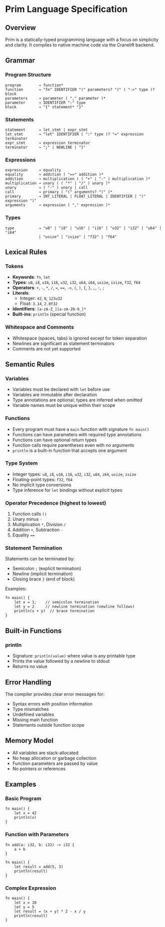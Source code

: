 # Prim Language Specification

## Overview

Prim is a statically-typed programming language with a focus on simplicity and clarity. It compiles to native machine code via the Cranelift backend.

## Grammar

### Program Structure
```
program        → function*
function       → "fn" IDENTIFIER "(" parameters? ")" ( "->" type )? block
parameters     → parameter ( "," parameter )*
parameter      → IDENTIFIER ":" type
block          → "{" statement* "}"
```

### Statements
```
statement      → let_stmt | expr_stmt
let_stmt       → "let" IDENTIFIER ( ":" type )? "=" expression terminator
expr_stmt      → expression terminator
terminator     → ";" | NEWLINE | "}"
```

### Expressions
```
expression     → equality
equality       → addition ( "==" addition )*
addition       → multiplication ( ( "+" | "-" ) multiplication )*
multiplication → unary ( ( "*" | "/" ) unary )*
unary          → ( "-" ) unary | call
call           → primary ( "(" arguments? ")" )*
primary        → INT_LITERAL | FLOAT_LITERAL | IDENTIFIER | "(" expression ")"
arguments      → expression ( "," expression )*
```

### Types
```
type           → "u8" | "i8" | "u16" | "i16" | "u32" | "i32" | "u64" | "i64" 
               | "usize" | "isize" | "f32" | "f64"
```

## Lexical Rules

### Tokens
- **Keywords**: `fn`, `let`
- **Types**: `u8`, `i8`, `u16`, `i16`, `u32`, `i32`, `u64`, `i64`, `usize`, `isize`, `f32`, `f64`
- **Operators**: `+`, `-`, `*`, `/`, `=`, `==`, `->`, `(`, `)`, `{`, `}`, `,`, `:`, `;`
- **Literals**: 
  - Integer: `42`, `0`, `123u32` 
  - Float: `3.14`, `2.0f32`
- **Identifiers**: `[a-zA-Z_][a-zA-Z0-9_]*`
- **Built-ins**: `println` (special function)

### Whitespace and Comments
- Whitespace (spaces, tabs) is ignored except for token separation
- Newlines are significant as statement terminators
- Comments are not yet supported

## Semantic Rules

### Variables
- Variables must be declared with `let` before use
- Variables are immutable after declaration
- Type annotations are optional; types are inferred when omitted
- Variable names must be unique within their scope

### Functions
- Every program must have a `main` function with signature `fn main()`
- Functions can have parameters with required type annotations
- Functions can have optional return types
- Function calls require parentheses even with no arguments
- `println` is a built-in function that accepts one argument

### Type System
- Integer types: `u8`, `i8`, `u16`, `i16`, `u32`, `i32`, `u64`, `i64`, `usize`, `isize`
- Floating-point types: `f32`, `f64`  
- No implicit type conversions
- Type inference for `let` bindings without explicit types

### Operator Precedence (highest to lowest)
1. Function calls `()`
2. Unary minus `-`
3. Multiplication `*`, Division `/`
4. Addition `+`, Subtraction `-`
5. Equality `==`

### Statement Termination
Statements can be terminated by:
- Semicolon `;` (explicit termination)
- Newline (implicit termination)
- Closing brace `}` (end of block)

Examples:
```prim
fn main() {
    let x = 1;    // semicolon termination
    let y = 2     // newline termination (newline follows)
    println(x + y)  // brace termination
}
```

## Built-in Functions

### println
- Signature: `println(value)` where value is any printable type
- Prints the value followed by a newline to stdout
- Returns no value

## Error Handling

The compiler provides clear error messages for:
- Syntax errors with position information
- Type mismatches
- Undefined variables
- Missing main function
- Statements outside function scope

## Memory Model

- All variables are stack-allocated
- No heap allocation or garbage collection
- Function parameters are passed by value
- No pointers or references

## Examples

### Basic Program
```prim
fn main() {
    let x = 42
    println(x)
}
```

### Function with Parameters
```prim
fn add(a: i32, b: i32) -> i32 {
    a + b
}

fn main() {
    let result = add(5, 3)
    println(result)
}
```

### Complex Expression
```prim
fn main() {
    let x = 10
    let y = 5
    let result = (x + y) * 2 - x / y
    println(result)
}
```